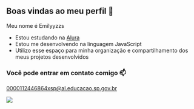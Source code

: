 ## Boas vindas ao meu perfil 🫶

Meu nome é Emilyyzzs

- Estou estudando na [Alura](https://www.alura.com.br)
- Estou me desenvolvendo na linguagem JavaScript
- Utilizo esse espaço para minha organização e compartilhamento dos meus projetos desenvolvidos

### Você pode entrar em contato comigo 📫

0000112446864xsp@al.educacao.sp.gov.br

![](https://media1.tenor.com/m/-oxUOrwWSJkAAAAd/chae-eun-woo.gif)
